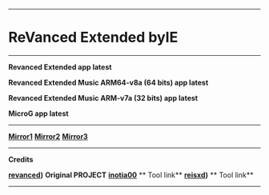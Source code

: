 **********************************
# ReVanced Extended **byIE**
**********************************
**Revanced Extended app latest**

**Revanced Extended Music ARM64-v8a (64 bits) app latest**

**Revanced Extended Music ARM-v7a (32 bits) app latest**

**MicroG app latest**
**********************************
**[Mirror1](https://sourceforge.net/projects/revancedextended-byie)**
**[Mirror2](https://archive.org/details/mtkspflashtool-latest_byIE)**
**[Mirror3](https://www.mediafire.com/folder/qimr3lkan2vma/RevancedExtended_byIE)**
**********************************
**Credits**

**[revanced](https://github.com/revanced))** **Original PROJECT**
**[inotia00](https://github.com/inotia00/rvx-builder)** ** Tool link**
**[reisxd](https://github.com/reisxd/revanced-builder/))** ** Tool link**
**********************************
